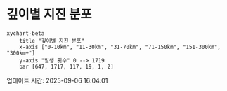 # 깊이별 지진 분포

```mermaid
xychart-beta
    title "깊이별 지진 분포"
    x-axis ["0-10km", "11-30km", "31-70km", "71-150km", "151-300km", "300km+"]
    y-axis "발생 횟수" 0 --> 1719
    bar [647, 1717, 117, 19, 1, 2]
```

업데이트 시간: 2025-09-06 16:04:01
